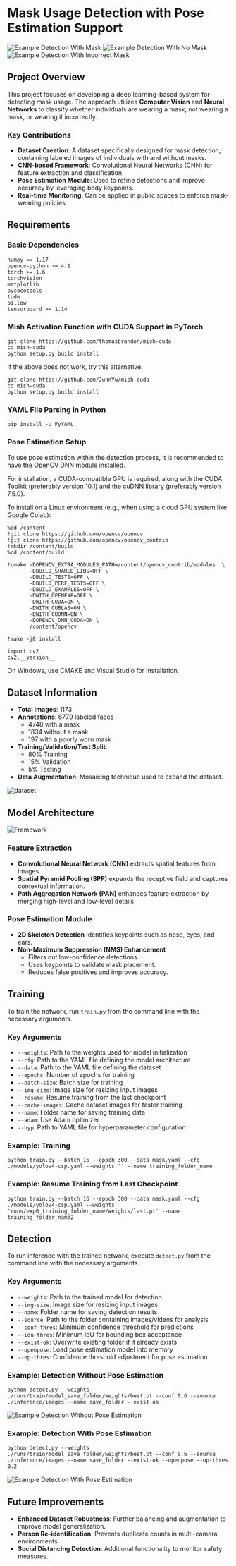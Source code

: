 # Mask Usage Detection with Pose Estimation Support

![Example Detection With Mask](images/Video4.gif)
![Example Detection With No Mask](images/Video5.gif)
![Example Detection With Incorrect Mask](images/Video6.gif)

## Project Overview
This project focuses on developing a deep learning-based system for detecting mask usage. The approach utilizes **Computer Vision** and **Neural Networks** to classify whether individuals are wearing a mask, not wearing a mask, or wearing it incorrectly.

### Key Contributions
- **Dataset Creation**: A dataset specifically designed for mask detection, containing labeled images of individuals with and without masks.
- **CNN-based Framework**: Convolutional Neural Networks (CNN) for feature extraction and classification.
- **Pose Estimation Module**: Used to refine detections and improve accuracy by leveraging body keypoints.
- **Real-time Monitoring**: Can be applied in public spaces to enforce mask-wearing policies.

## Requirements

### Basic Dependencies
```
numpy == 1.17
opencv-python >= 4.1
torch >= 1.6
torchvision
matplotlib
pycocotools
tqdm
pillow
tensorboard >= 1.14
```

### Mish Activation Function with CUDA Support in PyTorch
```
git clone https://github.com/thomasbrandon/mish-cuda
cd mish-cuda
python setup.py build install
```
If the above does not work, try this alternative:
```
git clone https://github.com/JunnYu/mish-cuda
cd mish-cuda
python setup.py build install
```

### YAML File Parsing in Python
```
pip install -U PyYAML
```

### Pose Estimation Setup
To use pose estimation within the detection process, it is recommended to have the OpenCV DNN module installed.

For installation, a CUDA-compatible GPU is required, along with the CUDA Toolkit (preferably version 10.1) and the cuDNN library (preferably version 7.5.0).

To install on a Linux environment (e.g., when using a cloud GPU system like Google Colab):
```
%cd /content
!git clone https://github.com/opencv/opencv
!git clone https://github.com/opencv/opencv_contrib
!mkdir /content/build
%cd /content/build

!cmake -DOPENCV_EXTRA_MODULES_PATH=/content/opencv_contrib/modules  \
       -DBUILD_SHARED_LIBS=OFF \
       -DBUILD_TESTS=OFF \
       -DBUILD_PERF_TESTS=OFF \
       -DBUILD_EXAMPLES=OFF \
       -DWITH_OPENEXR=OFF \
       -DWITH_CUDA=ON \
       -DWITH_CUBLAS=ON \
       -DWITH_CUDNN=ON \
       -DOPENCV_DNN_CUDA=ON \
       /content/opencv

!make -j8 install

import cv2
cv2.__version__
```
On Windows, use CMAKE and Visual Studio for installation.

## Dataset Information
- **Total Images**: 1173
- **Annotations**: 6779 labeled faces
  - 4748 with a mask
  - 1834 without a mask
  - 197 with a poorly worn mask
- **Training/Validation/Test Split**:
  - 80% Training
  - 15% Validation
  - 5% Testing
- **Data Augmentation**: Mosaicing technique used to expand the dataset.

![dataset](images/dataset.png)

## Model Architecture

![Framework](images/Framework_Terza_Versione.png)


### **Feature Extraction**
- **Convolutional Neural Network (CNN)** extracts spatial features from images.
- **Spatial Pyramid Pooling (SPP)** expands the receptive field and captures contextual information.
- **Path Aggregation Network (PAN)** enhances feature extraction by merging high-level and low-level details.

### **Pose Estimation Module**
- **2D Skeleton Detection** identifies keypoints such as nose, eyes, and ears.
- **Non-Maximum Suppression (NMS) Enhancement**
  - Filters out low-confidence detections.
  - Uses keypoints to validate mask placement.
  - Reduces false positives and improves accuracy.

## Training
To train the network, run `train.py` from the command line with the necessary arguments.

### Key Arguments
- `--weights`: Path to the weights used for model initialization
- `--cfg`: Path to the YAML file defining the model architecture
- `--data`: Path to the YAML file defining the dataset
- `--epochs`: Number of epochs for training
- `--batch-size`: Batch size for training
- `--img-size`: Image size for resizing input images
- `--resume`: Resume training from the last checkpoint
- `--cache-images`: Cache dataset images for faster training
- `--name`: Folder name for saving training data
- `--adam`: Use Adam optimizer
- `--hyp`: Path to YAML file for hyperparameter configuration

### Example: Training
```
python train.py --batch 16 --epoch 300 --data mask.yaml --cfg ./models/yolov4-csp.yaml --weights '' --name training_folder_name
```

### Example: Resume Training from Last Checkpoint
```
python train.py --batch 16 --epoch 300 --data mask.yaml --cfg ./models/yolov4-csp.yaml --weights 'runs/exp0_training_folder_name/weights/last.pt' --name training_folder_name2
```

## Detection
To run inference with the trained network, execute `detect.py` from the command line with the necessary arguments.

### Key Arguments
- `--weights`: Path to the trained model for detection
- `--img-size`: Image size for resizing input images
- `--name`: Folder name for saving detection results
- `--source`: Path to the folder containing images/videos for analysis
- `--conf-thres`: Minimum confidence threshold for predictions
- `--iou-thres`: Minimum IoU for bounding box acceptance
- `--exist-ok`: Overwrite existing folder if it already exists
- `--openpose`: Load pose estimation model into memory
- `--op-thres`: Confidence threshold adjustment for pose estimation

### Example: Detection Without Pose Estimation
```
python detect.py --weights ./runs/train/model_save_folder/weights/best.pt --conf 0.6 --source ./inference/images --name save_folder --exist-ok
```
![Example Detection Without Pose Estimation](images/diff1.png)

### Example: Detection With Pose Estimation
```
python detect.py --weights ./runs/train/model_save_folder/weights/best.pt --conf 0.6 --source ./inference/images --name save_folder --exist-ok --openpose --op-thres 0.2
```
![Example Detection With Pose Estimation](images/diff2.png)

## Future Improvements
- **Enhanced Dataset Robustness**: Further balancing and augmentation to improve model generalization.
- **Person Re-identification**: Prevents duplicate counts in multi-camera environments.
- **Social Distancing Detection**: Additional functionality to monitor safety measures.
